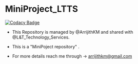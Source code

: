 
# MiniProject_LTTS

[![Codacy Badge](https://api.codacy.com/project/badge/Grade/efc893d123274428b90528eb28770888)](https://app.codacy.com/gh/ArrijithKM/MiniProject_LTTS?utm_source=github.com&utm_medium=referral&utm_content=ArrijithKM/MiniProject_LTTS&utm_campaign=Badge_Grade_Settings)

* This Repository is managed by @ArrijithKM and shared with @L&T_Technology_Services.
* This is a "MiniPoject repository" .

* For more details reach me through -> arrijithkm@gmail.com

